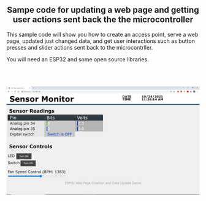 <b><h2><center>Sampe code for updating a web page and getting user actions sent back the the microcontroller</center></h1></b>

This sample code will show you how to create an access point, serve a web page, updated just changed data, and get user interactions such as button presses and slider actions sent back to the microcontrller.

You will need an ESP32 and some open source libraries.

<br>
<br>

![header image](screen.jpg)

